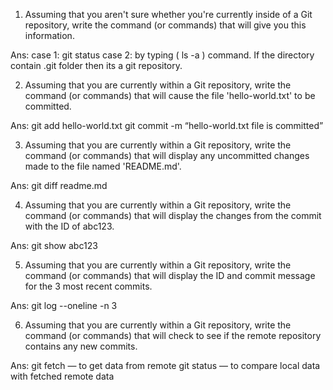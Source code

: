1. Assuming that you aren't sure whether you're currently inside of a Git repository, write the command (or commands) that will give you this information.

Ans: case 1:  git status
		case 2: by typing ( ls -a ) command. If the directory contain .git folder then its a git repository. 

2.  Assuming that you are currently within a Git repository, write the command (or commands) that will cause the file 'hello-world.txt' to be committed.
	
Ans:  git add hello-world.txt
		 git commit -m “hello-world.txt file is committed”

3. Assuming that you are currently within a Git repository, write the command (or commands) that will display any uncommitted changes made to the file named 'README.md'.

Ans:  git diff readme.md

4. Assuming that you are currently within a Git repository, write the command (or commands) that will display the changes from the commit with the ID of abc123.
	
Ans: git show abc123

5. Assuming that you are currently within a Git repository, write the command (or commands) that will display the ID and commit message for the 3 most recent commits.
	
Ans:  git log --oneline -n 3	

6. Assuming that you are currently within a Git repository, write the command (or commands) that will check to see if the remote repository contains any new commits.
	
Ans:  git fetch — to get data from remote
		git status — to compare local data with fetched remote data